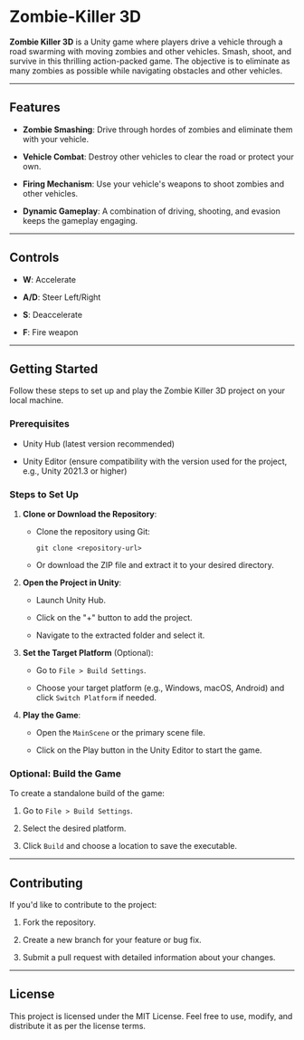# Zombie-Killer 3D
**Zombie Killer 3D** is a Unity game where players drive a vehicle through a road swarming with moving zombies and other vehicles. Smash, shoot, and survive in this thrilling action-packed game. The objective is to eliminate as many zombies as possible while navigating obstacles and other vehicles.

* * * * *

Features
--------

-   **Zombie Smashing**: Drive through hordes of zombies and eliminate them with your vehicle.

-   **Vehicle Combat**: Destroy other vehicles to clear the road or protect your own.

-   **Firing Mechanism**: Use your vehicle's weapons to shoot zombies and other vehicles.

-   **Dynamic Gameplay**: A combination of driving, shooting, and evasion keeps the gameplay engaging.

* * * * *

Controls
--------

-   **W**: Accelerate

-   **A/D**: Steer Left/Right

-   **S**: Deaccelerate

-   **F**: Fire weapon

* * * * *

Getting Started
---------------

Follow these steps to set up and play the Zombie Killer 3D project on your local machine.

### Prerequisites

-   Unity Hub (latest version recommended)

-   Unity Editor (ensure compatibility with the version used for the project, e.g., Unity 2021.3 or higher)

### Steps to Set Up

1.  **Clone or Download the Repository**:

    -   Clone the repository using Git:

        ```
        git clone <repository-url>
        ```

    -   Or download the ZIP file and extract it to your desired directory.

2.  **Open the Project in Unity**:

    -   Launch Unity Hub.

    -   Click on the "+" button to add the project.

    -   Navigate to the extracted folder and select it.

3.  **Set the Target Platform** (Optional):

    -   Go to `File > Build Settings`.

    -   Choose your target platform (e.g., Windows, macOS, Android) and click `Switch Platform` if needed.

4.  **Play the Game**:

    -   Open the `MainScene` or the primary scene file.

    -   Click on the Play button in the Unity Editor to start the game.

### Optional: Build the Game

To create a standalone build of the game:

1.  Go to `File > Build Settings`.

2.  Select the desired platform.

3.  Click `Build` and choose a location to save the executable.

* * * * *

Contributing
------------

If you'd like to contribute to the project:

1.  Fork the repository.

2.  Create a new branch for your feature or bug fix.

3.  Submit a pull request with detailed information about your changes.

* * * * *

License
-------

This project is licensed under the MIT License. Feel free to use, modify, and distribute it as per the license terms.
